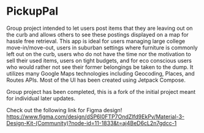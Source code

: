 # PickupPal

Group project intended to let users post items that they are leaving out on the curb and allows others to see these postings displayed on a map for hassle free retrieval. This app is ideal for users managing large college move-in/move-out, users in suburban settings where furniture is commonly left out on the curb, users who do not have the time nor the motivation to sell their used items, users on tight budgets, and for eco conscious users who would rather not see their former belongings be taken to the dump. It utilizes many Google Maps technologies including Geocoding, Places, and Routes APIs. Most of the UI has been created using Jetpack Compose.

Group project has been completed, this is a fork of the initial project meant for individual later updates. 

Check out the following link for Figma design!
https://www.figma.com/design/dSP6I0FTP7OndZlfd9EkPv/Material-3-Design-Kit-(Community)?node-id=11-1833&t=aj4BeD6cL2n7gdcc-1 

